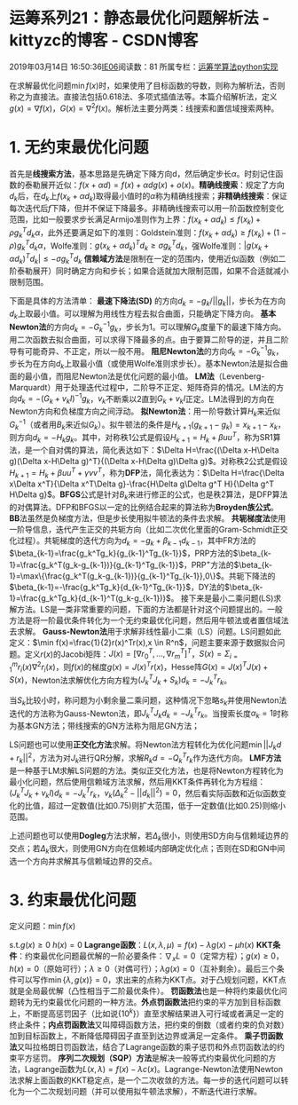 # 运筹系列21：静态最优化问题解析法 - kittyzc的博客 - CSDN博客





2019年03月14日 16:50:36[IE06](https://me.csdn.net/kittyzc)阅读数：81
所属专栏：[运筹学算法python实现](https://blog.csdn.net/column/details/26511.html)









在求解最优化问题$\min f(x)$时，如果使用了目标函数的导数，则称为解析法，否则称之为直接法。直接法包括0.618法、多项式插值法等。本篇介绍解析法，定义$g(x)=\nabla f(x)$，$G(x)=\nabla^2 f(x)$。解析法主要分两类：线搜索和置信域搜索两种。

# 1. 无约束最优化问题

首先是**线搜索方法**，基本思路是先确定下降方向d，然后确定步长$\alpha$。时刻记住函数的泰勒展开近似：$f(x+\alpha d)=f(x)+\alpha d g(x)+o(x)$。**精确线搜索**：规定了方向$d_k$后，在$d_k$上$f(x_k+\alpha d_k)$取得最小值时的$\alpha$称为精确线搜索；**非精确线搜索**：保证每次迭代后$f$下降，但并不保证下降最多。非精确线搜索可以用一阶函数控制变化范围，比如一般要求步长满足Armijo准则作为上界：$f(x_k+\alpha d_k)\le f(x_k)+\rho g_k^Td_k\alpha$，此外还要满足如下的准则：Goldstein准则：$f(x_k+\alpha d_k)\ge f(x_k)+(1-\rho) g_k^Td_k\alpha$，Wolfe准则：$g(x_k+\alpha d_k)^Td_k \ge\sigma g^T_kd_k$，强Wolfe准则：$|g(x_k+\alpha d_k)^Td_k |\le -\sigma g^T_kd_k$
**信赖域方法**是限制在一定的范围内，使用近似函数（例如二阶泰勒展开）同时确定方向和步长；如果合适就加大限制范围，如果不合适就减小限制范围。

下面是具体的方法清单：
**最速下降法(SD)** 的方向$d_k=-g_k/||g_k||$，步长为在方向$d_k$上取最小值。可以理解为用线性方程去拟合曲面，只能确定下降方向。
**基本Newton法**的方向$d_k=-G^{-1}_kg_k$，步长为1。可以理解$G_k$度量下的最速下降方向。用二次函数去拟合曲面，可以求得下降最多的点。由于要算二阶导的逆，并且二阶导有可能奇异、不正定，所以一般不用。
**阻尼Newton法**的方向$d_k=-G^{-1}_kg_k$，步长为在方向$d_k$上取最小值（或使用Wolfe准则求步长）。基本Newton法是拟合曲面的最小值，而阻尼Newton法是优化问题的最小值。
**LM法**（Levenberg-Marquardt）用于处理迭代过程中，二阶导不正定、矩阵奇异的情况。LM法的方向$d_k=-(G_k+v_kI)^{-1}g_k$，$v_k$不断乘以2直到$G_k+v_kI$正定。LM法得到的方向在Newton方向和负梯度方向之间浮动。
**拟Newton法**：用一阶导数计算$H_k$来近似$G_k^{-1}$（或者用$B_k$来近似$G_k$）。拟牛顿法的条件是$H_{k+1}(g_{k+1}-g_k)=x_{k+1}-x_k$，则方向$d_k=-H_{k}g_k$。其中，对称秩1公式是假设$H_{k+1}=H_k+\beta uu^T$，称为SR1算法，是一个自对偶的算法，简化表达如下：$\Delta H=\frac{(\Delta x-H\Delta g)(\Delta x-H\Delta g)^T}{(\Delta x-H\Delta g)\Delta g}$。对称秩2公式是假设$H_{k+1}=H_k+\beta uu^T+\gamma vv^T$，称为**DFP**法，简化表达为：$\Delta H=\frac{\Delta x\Delta x^T}{\Delta x^T\Delta g}-\frac{H\Delta g\Delta g^T H}{\Delta g^T H\Delta g}$。**BFGS**公式是针对$B_k$来进行修正的公式，也是秩2算法，是DFP算法的对偶算法。DFP和BFGS以一定的比例结合起来的算法称为**Broyden族公式**。
**BB**法虽然是负梯度方法，但是步长使用拟牛顿法的条件去求解。
**共轭梯度法**使用一阶导信息，迭代产生正交的共轭方向（比如二次优化里面的Gram-Schmidt正交化过程）。共轭梯度的迭代方向为$d_k=-g_k+\beta_{k-1}d_{k-1}$，其中FR方法的$\beta_{k-1}=\frac{g_k^Tg_k}{g_{k-1}^Tg_{k-1}}$，PRP方法的$\beta_{k-1}=\frac{g_k^T(g_k-g_{k-1})}{g_{k-1}^Tg_{k-1}}$，PRP$^+$方法的$\beta_{k-1}=\max\{\frac{g_k^T(g_k-g_{k-1})}{g_{k-1}^Tg_{k-1}},0\}$。共轭下降法的$\beta_{k-1}=-\frac{g_k^Tg_k}{d_{k-1}^Tg_{k-1}}$，DY法的$\beta_{k-1}=\frac{g_k^Tg_k}{d_{k-1}^T(g_k-g_{k-1})}$。
接下来是最小二乘问题(LS)求解方法。LS是一类非常重要的问题，下面的方法都是针对这个问题提出的。一般方法是将一阶最优条件转化为一个无约束最优化问题，然后用牛顿法或者置信域法去求解。
**Gauss-Newton法**用于求解非线性最小二乘（LS）问题。LS问题如此定义：$\min f(x)=\frac{1}{2}r(x)^Tr(x),x \in R^n$，问题主要来源于数据拟合问题。定义$r(x)$的Jacobi矩阵：$J(x)=[\nabla r^T_0,...,\nabla r^T_m]^T$，$S(x)=\Sigma_{i=1}^mr_i(x)\nabla^2r_i(x)$，则$f(x)$的梯度$g(x)=J(x)^Tr(x)$，Hesse阵$G(x)=J(x)^TJ(x)+S(x)$，Newton法求解优化方向方程为$(J_k^TJ_k+S_k)d_k=-J_k^Tr_k$。

当$S_k$比较小时，称问题为小剩余量二乘问题，这种情况下忽略$s_k$并使用Newton法迭代的方法称为Gauss-Newton法，即$J_k^TJ_kd_k=-J_k^Tr_k$。当搜索长度$\alpha_k=1$时称为基本GN方法；带线搜索的GN方法称为阻尼GN方法；

LS问题也可以使用**正交化方法**求解。将Newton法方程转化为优化问题$\min ||J_kd+r_k||^2$，方法为对$J_k$进行QR分解，求解$R_kd=-Q_k^Tr_k$作为迭代方向。
**LMF方法**是一种基于LM求解LS问题的方法。类似正交化方法，也是将Newton方程转化为最小化问题，然后使用信赖域方法求解，然后用KKT条件再转化为方程组：$(J^T_kJ_k+v_kI)d_k=-J^T_kr_k$，$v_k(\Delta ^2_k-||d_k||^2)=0$，然后看实际函数和近似函数变化的比值，超过一定数值(比如0.75)则扩大范围，低于一定数值(比如0.25)则缩小范围。

上述问题也可以使用**Dogleg**方法求解，若$\Delta _k$很小，则使用SD方向与信赖域边界的交点；若$\Delta _k$很大，则使用GN方向在信赖域内部确定优化点；否则在SD和GN中间选一个方向并求解其与信赖域边界的交点。
# 3. 约束最优化问题

定义问题：$\min f(x)$

s.t.$g(x)\ge 0$
$h(x)=0$
**Lagrange函数**：$L(x,\lambda,\mu)=f(x)-\lambda g(x)-\mu h(x)$
**KKT条件**：约束最优化问题最优解的一阶必要条件：$\nabla_xL=0$（定常方程）；$g(x)\ge 0$，$h(x)=0$（原始可行）；$\lambda \ge 0$（对偶可行）；$\lambda g(x)=0$（互补剩余）。最后三个条件可以写作$\min \{\lambda, g(x)\}=0$，求出来的点称为KKT点。对于凸规划问题，KKT点就是全局最优解（凸性相当于二阶最优条件）。
**罚函数法**也是一种将约束最优化问题转为无约束最优化问题的一种方法。**外点罚函数法**把约束的平方加到目标函数上，不断提高惩罚因子（比如说$\{10^k\}$）直至求解结果进入可行域或者满足一定的终止条件；**内点罚函数法**又叫障碍函数方法，把约束的倒数（或者约束的负对数）加到目标函数上，不断降低障碍因子直至到达边界或满足一定条件。
**乘子罚函数法**又叫拉格朗日罚函数法，结合了Lagrange函数的乘子惩罚和外点罚函数法的约束平方惩罚。
**序列二次规划（SQP）方法**是解决一般等式约束最优化问题的方法，Lagrange函数为$L(x,\lambda)=f(x)-\lambda c(x)$。Lagrange-Newton法使用Newton法求解上面函数的KKT稳定点，是一个二次收敛的方法。每一步的迭代问题可以转化为一个二次规划问题（并可以使用拟牛顿法求解），不断迭代进行求解。





